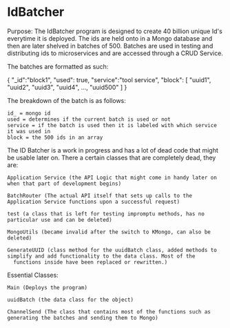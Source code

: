 # IdBatcher

Purpose: The IdBatcher program is designed to create 40 billion unique Id's everytime it is deployed. The ids are held onto in a Mongo database and then are later shelved in batches of 500. Batches are used in testing and distributing ids to microservices and are accessed through a CRUD Service. 

The batches are formatted as such: 

  {
    "_id":"block1",
    "used": true,
    "service":"tool service",
    "block": [
      "uuid1", 
      "uuid2", 
      "uuid3", 
      "uuid4",
      ...,
      "uuid500"
      ]
  }

The breakdown of the batch is as follows: 

    id_ = mongo id 
    used = determines if the current batch is used or not 
    service = if the batch is used then it is labeled with which service it was used in
    block = the 500 ids in an array

The ID Batcher is a work in progress and has a lot of dead code that might be usable later on. There a certain classes that are completely dead, they are: 
  
    Application Service (the API Logic that might come in handy later on when that part of development begins)
    
    BatchRouter (The actual API itself that sets up calls to the Application Service functions upon a successful request)
    
    test (a class that is left for testing impromptu methods, has no particular use and can be deleted) 
    
    MongoUtils (became invalid after the switch to KMongo, can also be deleted) 
    
    GenerateUUID (class method for the uuidBatch class, added methods to simplify and add functionality to the data class. Most of the    
      functions inside have been replaced or rewritten.)

Essential Classes: 

    Main (Deploys the program)
    
    uuidBatch (the data class for the object) 
    
    ChannelSend (The class that contains most of the functions such as generating the batches and sending them to Mongo)
    
    
 
   
